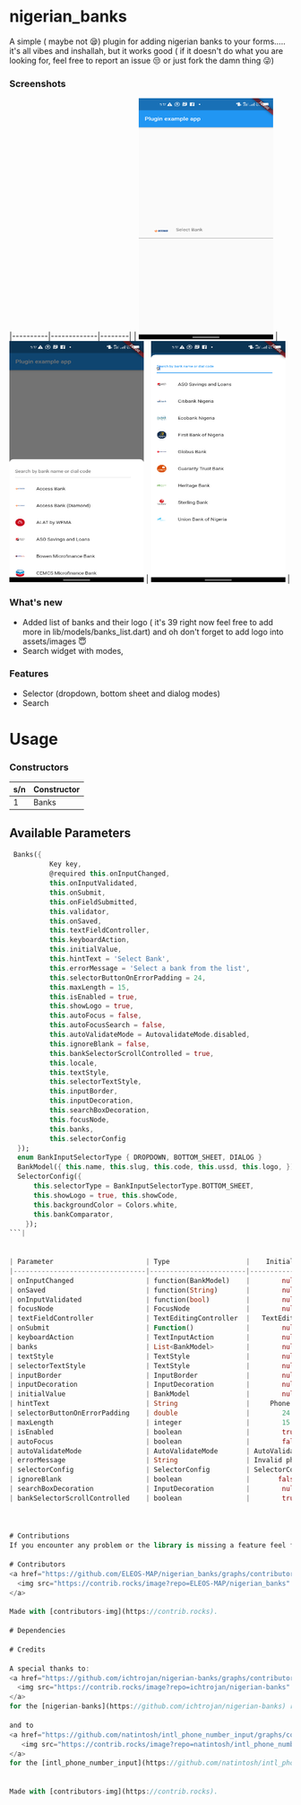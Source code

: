 # nigerian_banks

A simple ( maybe not :sleepy:) plugin for adding nigerian banks to your forms..... it's all vibes and inshallah, but it works good ( if it doesn't do what you are looking for, feel free to report an issue :unamused: or just fork the damn thing :stuck_out_tongue_winking_eye:)

### Screenshots
|----------|-------------|--------|
| <img src="assets/images/a.png" width="240" height="430" /> | <img src="assets/images/b.png" width="240" height="430" /> | <img src="assets/images/c.png" width="240" height="430" /> |

### What's new
  - Added list of banks and their logo ( it's 39 right now feel free to add more in lib/models/banks_list.dart) and oh don't forget to add logo into assets/images :innocent:
  - Search widget with modes,

### Features
  - Selector (dropdown, bottom sheet and dialog modes)
  - Search

# Usage

### Constructors

| s/n | Constructor                                             |
| --- | ------------------------------------------------------- |
|  1  | Banks                                                   |

## Available Parameters

```dart
 Banks({
          Key key,
          @required this.onInputChanged,
          this.onInputValidated,
          this.onSubmit,
          this.onFieldSubmitted,
          this.validator,
          this.onSaved,
          this.textFieldController,
          this.keyboardAction,
          this.initialValue,
          this.hintText = 'Select Bank',
          this.errorMessage = 'Select a bank from the list',
          this.selectorButtonOnErrorPadding = 24,
          this.maxLength = 15,
          this.isEnabled = true,
          this.showLogo = true,
          this.autoFocus = false,
          this.autoFocusSearch = false,
          this.autoValidateMode = AutovalidateMode.disabled,
          this.ignoreBlank = false,
          this.bankSelectorScrollControlled = true,
          this.locale,
          this.textStyle,
          this.selectorTextStyle,
          this.inputBorder,
          this.inputDecoration,
          this.searchBoxDecoration,
          this.focusNode,
          this.banks,
          this.selectorConfig
  });
  enum BankInputSelectorType { DROPDOWN, BOTTOM_SHEET, DIALOG }
  BankModel({ this.name, this.slug, this.code, this.ussd, this.logo, });
  SelectorConfig({
      this.selectorType = BankInputSelectorType.BOTTOM_SHEET,
      this.showLogo = true, this.showCode,
      this.backgroundColor = Colors.white,
      this.bankComparator,
    });
```|


| Parameter                       | Type                   |    Initial Value          |
|---------------------------------|------------------------|---------------------------|
| onInputChanged                  | function(BankModel)    |        null               |
| onSaved                         | function(String)       |        null               |
| onInputValidated                | function(bool)         |        null               |
| focusNode                       | FocusNode              |        null               |
| textFieldController             | TextEditingController  |   TextEditingController() |
| onSubmit                        | Function()             |        null               |
| keyboardAction                  | TextInputAction        |        null               |
| banks                           | List<BankModel>        |        null               |
| textStyle                       | TextStyle              |        null               |
| selectorTextStyle               | TextStyle              |        null               |
| inputBorder                     | InputBorder            |        null               |
| inputDecoration                 | InputDecoration        |        null               |
| initialValue                    | BankModel              |        null               |
| hintText                        | String                 |     Phone Number          |
| selectorButtonOnErrorPadding    | double                 |        24                 |
| maxLength                       | integer                |        15                 |
| isEnabled                       | boolean                |        true               |
| autoFocus                       | boolean                |        false              |
| autoValidateMode                | AutoValidateMode       | AutoValidateMode.disabled |
| errorMessage                    | String                 | Invalid phone number      |
| selectorConfig                  | SelectorConfig         | SelectorConfig()          |
| ignoreBlank                     | boolean                |       false               |
| searchBoxDecoration             | InputDecoration        |        null               |
| bankSelectorScrollControlled    | boolean                |        true               |



# Contributions
If you encounter any problem or the library is missing a feature feel free to open an issue. Feel free to fork, improve the package and make pull request.

# Contributors
<a href="https://github.com/ELEOS-MAP/nigerian_banks/graphs/contributors">
  <img src="https://contrib.rocks/image?repo=ELEOS-MAP/nigerian_banks" />
</a>

Made with [contributors-img](https://contrib.rocks).

# Dependencies

# Credits

A special thanks to:
<a href="https://github.com/ichtrojan/nigerian-banks/graphs/contributors">
  <img src="https://contrib.rocks/image?repo=ichtrojan/nigerian-banks" />
</a>
for the [nigerian-banks](https://github.com/ichtrojan/nigerian-banks) repo

and to
<a href="https://github.com/natintosh/intl_phone_number_input/graphs/contributors">
   <img src="https://contrib.rocks/image?repo=natintosh/intl_phone_number_input" />
</a>
for the [intl_phone_number_input](https://github.com/natintosh/intl_phone_number_input) repo


Made with [contributors-img](https://contrib.rocks).

